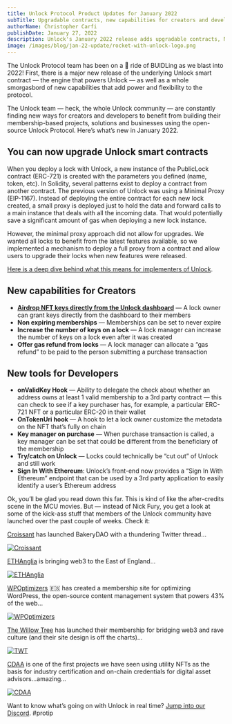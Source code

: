 ```yaml
---
title: Unlock Protocol Product Updates for January 2022
subTitle: Upgradable contracts, new capabilities for creators and developers
authorName: Christopher Carfi
publishDate: January 27, 2022
description: Unlock's January 2022 release adds upgradable contracts, NFT airdrop support, and over a dozen other new capabilities for creators and developers.
image: /images/blog/jan-22-update/rocket-with-unlock-logo.png
---
```


The Unlock Protocol team has been on a 🚀 ride of BUIDLing as we blast into 2022! First, there is a major new release of the underlying Unlock smart contract — the engine that powers Unlock — as well as a whole smorgasbord of new capabilities that add power and flexibility to the protocol. 

The Unlock team — heck, the whole Unlock community — are constantly finding new ways for creators and developers to benefit from building their membership-based projects, solutions and businesses using the open-source Unlock Protocol. Here’s what’s new in January 2022.

## You can now upgrade Unlock smart contracts

When you deploy a lock with Unlock, a new instance of the PublicLock contract (ERC-721) is created with the parameters you defined (name, token, etc). In Solidity, several patterns exist to deploy a contract from another contract. The previous version of Unlock was using a Minimal Proxy (EIP-1167). Instead of deploying the entire contract for each new lock created, a small proxy is deployed just to hold the data and forward calls to a main instance that deals with all the incoming data. That would potentially save a significant amount of gas when deploying a new lock instance.

However, the minimal proxy approach did not allow for upgrades. We wanted all locks to benefit from the latest features available, so we implemented a mechanism to deploy a full proxy from a contract and allow users to upgrade their locks when new features were released.

[Here is a deep dive behind what this means for implementers of Unlock](https://unlock-protocol.com/blog/upgradeable-patterns).

## New capabilities for Creators

- [**Airdrop NFT keys directly from the Unlock dashboard**](https://unlock-protocol.com/blog/airdrop-nft-memberships) — A lock owner can grant keys directly from the dashboard to their members
- **Non expiring memberships** — Memberships can be set to never expire
- **Increase the number of keys on a lock** — A lock manager can increase the number of keys on a lock even after it was created
- **Offer gas refund from locks** — A lock manager can allocate a “gas refund” to be paid to the person submitting a purchase transaction

## New tools for Developers

- **onValidKey Hook** — Ability to delegate the check about whether an address owns at least 1 valid membership to a 3rd party contract — this can check to see if a key purchaser has, for example, a particular ERC-721 NFT or a particular ERC-20 in their wallet
- **OnTokenUri hook** — A hook to let a lock owner customize the metadata on the NFT that’s fully on chain
- **Key manager on purchase** — When purchase transaction is called, a key manager can be set that could be different from the beneficiary of the membership
- **Try/catch on Unlock** — Locks could technically be “cut out” of Unlock and still work
- **Sign In With Ethereum**: Unlock’s front-end now provides a “Sign In With Ethereum” endpoint that can be used by a 3rd party application to easily identify a user’s Ethereum address

Ok, you’ll be glad you read down this far. This is kind of like the after-credits scene in the MCU movies. But — instead of Nick Fury, you get a look at some of the kick-ass stuff that members of the Unlock community have launched over the past couple of weeks. Check it:

[Croissant](http://twitter.com/croissant) has launched BakeryDAO with a thundering Twitter thread...

[![Croissant](https://unlock-protocol.com/images/blog/jan-22-update/1-min.png)](https://twitter.com/CroissantEth/status/1486387648457580546?s=20)

[ETHAnglia](http://twitter.com/ethanglia) is bringing web3 to the East of England...

[![ETHAnglia](https://unlock-protocol.com/images/blog/jan-22-update/2-min.png)](https://twitter.com/ETHAnglia/status/1484517935796400128?s=20)

[WPOptimizers](http://twitter.com/YoRaulGonzalez) 🇪🇸 has created a membership site for optimizing WordPress, the open-source content management system that powers 43% of the web...

[![WPOptimizers](https://unlock-protocol.com/images/blog/jan-22-update/3-min.png)](https://twitter.com/YoRaulGonzalez/status/1483756404947181571?s=20)

[The Willow Tree](http://twitter.com/twtdao) has launched their membership for bridging web3 and rave culture (and their site design is off the charts)...

[![TWT](https://unlock-protocol.com/images/blog/jan-22-update/4-min.png)](https://twitter.com/twtdao/status/1485996222003433477?s=20)

[CDAA](http://twitter.com/plannerdao) is one of the first projects we have seen using utility NFTs as the basis for industry certification and on-chain credentials for digital asset advisors...amazing...

[![CDAA](https://unlock-protocol.com/images/blog/jan-22-update/5-min.png)](https://twitter.com/PlannerDAO/status/1480991827209641988?s=20)

Want to know what’s going on with Unlock in real time? [Jump into our Discord](https://discord.com/invite/Ah6ZEJyTDp). #protip
